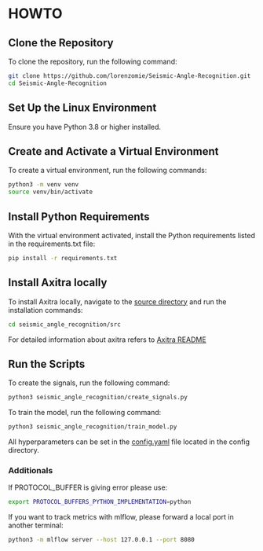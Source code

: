 # HOWTO

## Clone the Repository

To clone the repository, run the following command:

```bash
git clone https://github.com/lorenzomie/Seismic-Angle-Recognition.git
cd Seismic-Angle-Recognition
```

## Set Up the Linux Environment
Ensure you have Python 3.8 or higher installed.

## Create and Activate a Virtual Environment
To create a virtual environment, run the following commands:

```bash
python3 -m venv venv
source venv/bin/activate
```

## Install Python Requirements
With the virtual environment activated, install the Python requirements listed in the requirements.txt file:

```bash
pip install -r requirements.txt
```

## Install Axitra locally
To install Axitra locally, navigate to the [source directory](seismic_angle_recognition/src) and run the installation commands:

```bash
cd seismic_angle_recognition/src
```

For detailed information about axitra refers to [Axitra README](seismic_angle_recognition/src/README.md)

## Run the Scripts

To create the signals, run the following command:

```bash
python3 seismic_angle_recognition/create_signals.py
```

To train the model, run the following command:

```bash
python3 seismic_angle_recognition/train_model.py
```

All hyperparameters can be set in the [config.yaml](seismic_angle_recognition/config/config.yaml) file located in the config directory. 

### Additionals

If PROTOCOL_BUFFER is giving error please use:
```bash
export PROTOCOL_BUFFERS_PYTHON_IMPLEMENTATION=python
```

If you want to track metrics with mlflow, please forward a local port in another terminal:
```bash
python3 -m mlflow server --host 127.0.0.1 --port 8080
```